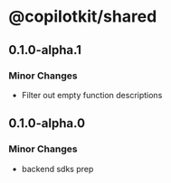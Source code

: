 # @copilotkit/shared

## 0.1.0-alpha.1

### Minor Changes

- Filter out empty function descriptions

## 0.1.0-alpha.0

### Minor Changes

- backend sdks prep
